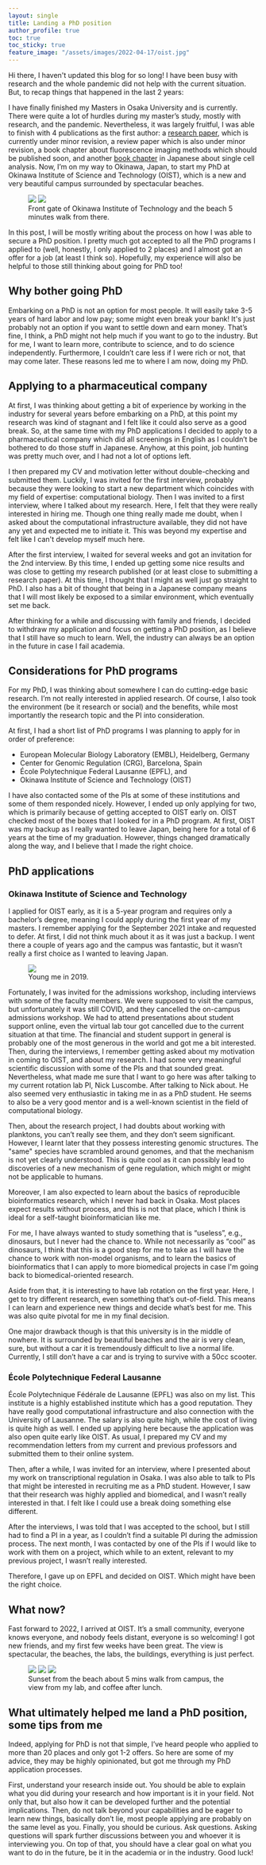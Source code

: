 ```yaml
---
layout: single
title: Landing a PhD position
author_profile: true
toc: true
toc_sticky: true
feature_image: "/assets/images/2022-04-17/oist.jpg"
---
```


Hi there, I haven't updated this blog for so long! I have been busy with research and the whole pandemic did not help with the current situation. But, to recap things that happened in the last 2 years:

I have finally finished my Masters in Osaka University and is currently. There were quite a lot of hurdles during my master’s study, mostly with research, and the pandemic. Nevertheless, it was largely fruitful, I was able to finish with 4 publications as the first author: a [research paper](https://www.biorxiv.org/content/10.1101/2021.07.13.452147v2), which is currently under minor revision, a review paper which is also under minor revision, a book chapter about fluorescence imaging methods which should be published soon, and another [book chapter](https://www.ishiyaku.co.jp/magazines/ayumi/AyumiBookDetail.aspx?BC=927610) in Japanese about single cell analysis. Now, I’m on my way to Okinawa, Japan, to start my PhD at Okinawa Institute of Science and Technology (OIST), which is a new and very beautiful campus surrounded by spectacular beaches.

<figure class="half">
    <a href="../assets/images/2022-04-17/oist.jpg"><img src="../assets/images/2022-04-17/oist.jpg"></a>
    <a href="../assets/images/2022-04-17/onnabeach.jpg"><img src="../assets/images/2022-04-17/onnabeach.jpg"></a>
    <figcaption>Front gate of Okinawa Institute of Technology and the beach 5 minutes walk from there.</figcaption>
</figure>

In this post, I will be mostly writing about the process on how I was able to secure a PhD position. I pretty much got accepted to all the PhD programs I applied to (well, honestly, I only applied to 2 places) and I almost got an offer for a job (at least I think so). Hopefully, my experience will also be helpful to those still thinking about going for PhD too!

## Why bother going PhD

Embarking on a PhD is not an option for most people. It will easily take 3-5 years of hard labor and low pay; some might even break your bank! It's just probably not an option if you want to settle down and earn money. That’s fine, I think, a PhD might not help much if you want to go to the industry. But for me, I want to learn more, contribute to science, and to do science independently. Furthermore, I couldn’t care less if I were rich or not, that may come later. These reasons led me to where I am now, doing my PhD.

## Applying to a pharmaceutical company

At first, I was thinking about getting a bit of experience by working in the industry for several years before embarking on a PhD, at this point my research was kind of stagnant and I felt like it could also serve as a good break.
So, at the same time with my PhD applications I decided to apply to a pharmaceutical company which did all screenings in English as I couldn’t be bothered to do those stuff in Japanese. Anyhow, at this point, job hunting was pretty much over, and I had not a lot of options left.

I then prepared my CV and motivation letter without double-checking and submitted them. Luckily, I was invited for the first interview, probably because they were looking to start a new department which coincides with my field of expertise: computational biology. Then I was invited to a first interview, where I talked about my research. Here, I felt that they were really interested in hiring me. Though one thing really made me doubt, when I asked about the computational infrastructure available, they did not have any yet and expected me to initiate it. This was beyond my expertise and felt like I can't develop myself much here.

After the first interview, I waited for several weeks and got an invitation for the 2nd interview. By this time, I ended up getting some nice results and was close to getting my research published (or at least close to submitting a research paper). At this time, I thought that I might as well just go straight to PhD. I also has a bit of thought that being in a Japanese company means that I will most likely be exposed to a similar environment, which eventually set me back.

After thinking for a while and discussing with family and friends, I decided to withdraw my application and focus on getting a PhD position, as I believe that I still have so much to learn. Well, the industry can always be an option in the future in case I fail academia.

## Considerations for PhD programs

For my PhD, I was thinking about somewhere I can do cutting-edge basic research. I’m not really interested in applied research. Of course, I also took the environment (be it research or social) and the benefits, while most importantly the research topic and the PI into consideration.

At first, I had a short list of PhD programs I was planning to apply for in order of preference:

- European Molecular Biology Laboratory (EMBL), Heidelberg, Germany
- Center for Genomic Regulation (CRG), Barcelona, Spain
- École Polytechnique Federal Lausanne (EPFL), and 
- Okinawa Institute of Science and Technology (OIST)

I have also contacted some of the PIs at some of these institutions and some of them responded nicely. However, I ended up only applying for two, which is primarily because of getting accepted to OIST early on. OIST checked most of the boxes that I looked for in a PhD program. At first, OIST was my backup as I really wanted to leave Japan, being here for a total of 6 years at the time of my graduation. However, things changed dramatically along the way, and I believe that I made the right choice.

## PhD applications

### Okinawa Institute of Science and Technology

I applied for OIST early, as it is a 5-year program and requires only a bachelor’s degree, meaning I could apply during the first year of my masters. I remember applying for the September 2021 intake and requested to defer. At first, I did not think much about it as it was just a backup. I went there a couple of years ago and the campus was fantastic, but it wasn’t really a first choice as I wanted to leaving Japan.

<figure>
    <a href="../assets/images/2022-04-17/oist2019.jpg"><img src="../assets/images/2022-04-17/oist2019.jpg"></a>    
    <figcaption class="my-auto">Young me in 2019.</figcaption>
</figure>

Fortunately, I was invited for the admissions workshop, including interviews with some of the faculty members. We were supposed to visit the campus, but unfortunately it was still COVID, and they cancelled the on-campus admissions workshop. We had to attend presentations about student support online, even the virtual lab tour got cancelled due to the current situation at that time. The financial and student support in general is probably one of the most generous in the world and got me a bit interested. Then, during the interviews, I remember getting asked about my motivation in coming to OIST, and about my research. I had some very meaningful scientific discussion with some of the PIs and that sounded great. Nevertheless, what made me sure that I want to go here was after talking to my current rotation lab PI, Nick Luscombe. After talking to Nick about. He also seemed very enthusiastic in taking me in as a PhD student. He seems to also be a very good mentor and is a well-known scientist in the field of computational biology.

Then, about the research project, I had doubts about working with planktons, you can’t really see them, and they don’t seem significant. However, I learnt later that they possess interesting genomic structures. The "same" species have scrambled around genomes, and that the mechanism is not yet clearly understood. This is quite cool as it can possibly lead to discoveries of a new mechanism of gene regulation, which might or might not be applicable to humans.

Moreover, I am also expected to learn about the basics of reproducible bioinformatics research, which I never had back in Osaka. Most places expect results without process, and this is not that place, which I think is ideal for a self-taught bioinformatician like me.

For me, I have always wanted to study something that is “useless”, e.g., dinosaurs, but I never had the chance to. While not necessarily as “cool” as dinosaurs, I think that this is a good step for me to take as I will have the chance to work with non-model organisms, and to learn the basics of bioinformatics that I can apply to more biomedical projects in case I'm going back to biomedical-oriented research.

Aside from that, it is interesting to have lab rotation on the first year. Here, I get to try different research, even something that’s out-of-field. This means I can learn and experience new things and decide what’s best for me. This was also quite pivotal for me in my final decision.

One major drawback though is that this university is in the middle of nowhere. It is surrounded by beautiful beaches and the air is very clean, sure, but without a car it is tremendously difficult to live a normal life. Currently, I still don’t have a car and is trying to survive with a 50cc scooter.


### École Polytechnique Federal Lausanne

École Polytechnique Fédérale de Lausanne (EPFL) was also on my list. This institute is a highly established institute which has a good reputation. They have really good computational infrastructure and also connection with the University of Lausanne. The salary is also quite high, while the cost of living is quite high as well. I ended up applying here because the application was also open quite early like OIST. As usual, I prepared my CV and my recommendation letters from my current and previous professors and submitted them to their online system.

Then, after a while, I was invited for an interview, where I presented about my work on transcriptional regulation in Osaka. I was also able to talk to PIs that might be interested in recruiting me as a PhD student. However, I saw that their research was highly applied and biomedical, and I wasn’t really interested in that. I felt like I could use a break doing something else different.

After the interviews, I was told that I was accepted to the school, but I still had to find a PI in a year, as I couldn’t find a suitable PI during the admission process. The next month, I was contacted by one of the PIs if I would like to work with them on a project, which while to an extent, relevant to my previous project, I wasn’t really interested.

Therefore, I gave up on EPFL and decided on OIST. Which might have been the right choice.

## What now?

Fast forward to 2022, I arrived at OIST. It’s a small community, everyone knows everyone, and nobody feels distant, everyone is so welcoming! I got new friends, and my first few weeks have been great. The view is spectacular, the beaches, the labs, the buildings, everything is just perfect.

<figure class="third">
    <a href="../assets/images/2022-04-17/sunsetbeach.jpg"><img src="../assets/images/2022-04-17/sunsetbeach.jpg"></a>
    <a href="../assets/images/2022-04-17/labview.jpg"><img src="../assets/images/2022-04-17/labview.jpg"></a>
    <a href="../assets/images/2022-04-17/aien.jpg"><img src="../assets/images/2022-04-17/aien.jpg"></a>
    <figcaption>Sunset from the beach about 5 mins walk from campus, the view from my lab, and coffee after lunch.</figcaption>
</figure>

## What ultimately helped me land a PhD position, some tips from me

Indeed, applying for PhD is not that simple, I’ve heard people who applied to more than 20 places and only got 1-2 offers. So here are some of my advice, they may be highly opinionated, but got me through my PhD application processes.

First, understand your research inside out. You should be able to explain what you did during your research and how important is it in your field. Not only that, but also how it can be developed further and the potential implications. Then, do not talk beyond your capabilities and be eager to learn new things, basically don’t lie, most people applying are probably on the same level as you. Finally, you should be curious. Ask questions. Asking questions will spark further discussions between you and whoever it is interviewing you. On top of that, you should have a clear goal on what you want to do in the future, be it in the academia or in the industry. Good luck!